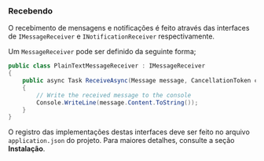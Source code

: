 ### Recebendo

O recebimento de mensagens e notificações é feito através das interfaces de `IMessageReceiver` e `INotificationReceiver` respectivamente.

Um `MessageReceiver` pode ser definido da seguinte forma;

```csharp
public class PlainTextMessageReceiver : IMessageReceiver
{
    public async Task ReceiveAsync(Message message, CancellationToken cancellationToken)
    {
        // Write the received message to the console
        Console.WriteLine(message.Content.ToString());
    }
}
```

O registro das implementações destas interfaces deve ser feito no arquivo `application.json` do projeto. Para maiores detalhes, consulte a seção **Instalação**.
